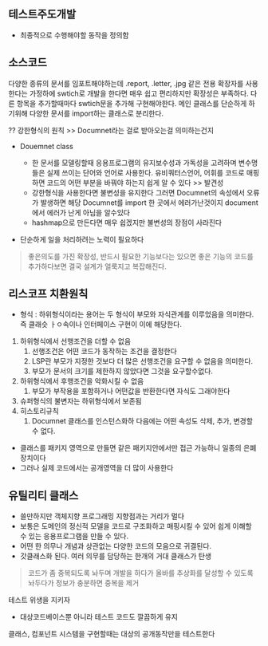 ## 테스트주도개발
- 최종적으로 수행해야할 동작을 정의함

## 소스코드
다양한 종류의 문서를 임포트해야하는데 .report, .letter, .jpg 같은 전용 확장자를 사용한다는 가정하에 swtich로 개발을 한다면 매우 쉽고 편리하지만 확장성은 부족하다. 
다른 항목을 추가할때마다 swtich문을 추가해 구현해야한다.
메인 클래스를 단순하게 하기위해 다양한 문서를 import하는 클래스로 분리한다.

?? 강한형식의 원칙 >> Documnet라는 걸로 받아오는걸 의미하는건지

- Douemnet class
  - 한 문서를 모델링할때 응용프로그램의 유지보수성과 가독성을 고려하며 변수명들은 실제 쓰이는 단어와 언어로 사용한다. 유비쿼터스언어, 어휘를 코드로 매핑하면 코드의 어떤 부분을 바꿔야 하는지 쉽게 알 수 있다 >> 발견성
  - 강한형식을 사용한다면 불변성을 유지한다 그러면 Documnet의 속성에서 오류가 발생하면 해당 Documnet를 import 한 곳에서 에러가난것이지 document에서 에러가 난게 아님을 알수있다
  - hashmap으로 만든다면 매우 쉽겠지만 불변성의 장점이 사라진다


- 단순하게 일을 처리하려는 노력이 필요하다
> 좋은의도를 가진 확장성, 반드시 필요한 기능보다는 있으면 좋은 기능의 코드를 추가하다보면 결국 설계가 얼룩지고 복잡해진다.

## 리스코프 치환원칙
- 형식 : 하위형식이라는 용어는 두 형식이 부모와 자식관계를 이루었음을 의미한다. 즉 클래슷 ㅏㅇ속이나 인터페이스 구현이 이에 해당한다.

1. 하위형식에서 선행조건을 더할 수 없음
   1. 선행조건은 어떤 코드가 동작하는 조건을 결정한다
   2. LSP란 부모가 지정한 것보다 더 많은 선행조건을 요구할 수 없음을 의미한다. 
   3. 부모가 문서의 크기를 제한하지 않았다면 그것을 요구할수없다.
2. 하위형식에서 후행조건을 악화시킬 수 없음
   1. 부모가 부작용을 포함하거나 어떤값을 반환한다면 자식도 그래야한다
3. 슈퍼형식의 불변자는 하위형식에서 보존됨
4. 히스토리규칙
   1. Documnet 클래스를 인스턴스화하 다음에는 어떤 속성도 삭제, 추가, 변경할 수 없다.

- 클래스를 패키지 영역으로 만들면 같은 패키지안에서만 접근 가능하니 일종의 은폐장치이다
- 그러나 실제 코드에서는 공개영역을 더 많이 사용한다

## 유틸리티 클래스
- 쓸만하지만 객체지향 프로그래밍 지향점과는 거리가 멀다
- 보통은 도메인의 정신적 모델을 코드로 구조화하고 매핑시킬 수 있어 쉽게 이해할 수 있는 응용프로그램을 만들 수 있다. 
- 어떤 한 의무나 개념과 상관없는 다양한 코드의 모음으로 귀결된다.
- 갓클래스화 된다. 여러 의무를 담당하는 한개의 거대 클래스가 탄생


> 코드가 좀 중복되도록 놔두며 개발을 하다가 올바를 추상화를 달성할 수 있도록 놔두다가 정보가 충분하면 중복을 제거

테스트 위생을 지키자
- 대상코드베이스뿐 아니라 테스트 코드도 깔끔하게 유지

클래스, 컴포넌트 시스템을 구현할때는 대상의 공개동작만을 테스트한다